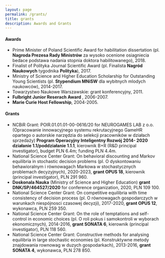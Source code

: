 ```yaml
---
layout: page
permalink: /grants/
title: grants 
description: Awards and Grants  
---
```



<h4><a name="coconf">Awards</a></h4>

<p>
<ul>

<li> Prime Minister of Poland Scientific Award for habilitation dissertation (pl. <b> Nagroda Prezesa Rady Ministrów</b> za wysoko ocenione osiagniecia bedace podstawa nadania stopnia doktora habilitowanego), 2018.</li>

<li> Finalist of Polityka Journal Scientific Award (pl. Finalista <b>Nagród Naukowych</b> tygodnika <b>Polityka</b>), 2017.</li>

<li> Ministry of Science and Higher Education Scholarship for Outstanding Young Scientists (pl. <b>Stypendium MNiSW</b> dla wybitnych mlodych naukowców), 2014-2017.</li>

<li> Towarzystwo Naukowe Warszawskie: grant konferencyjny, 2011. </li>

<li> <b>Fulbright Junior Reserach Award </b>, 2006-2007. </li>

<li> <b> Marie Curie Host Fellowship</b>, 2004-2005. </li>

</ul>
</p>

<h4><a name="coconf">Grants</a></h4>

<p>
<ul>

<li> NCBiR Grant: POIR.01.01.01-00-0616/20 for NEUROGAMES LAB z o.o. (Opracowanie innowacyjnego systemu rekrutacyjnego GameHR opartego o autorskie narzędzia do selekcji pracowników w działach sprzedaży) 
<b> Program Operacyjny Inteligentny Rozwój 2014- 2020 działanie 1.1/poddziałanie 1.1.1</b>, kierownik B+R (R&D principal investigator), budget PLN 6.4m; funding PLN 4.4m.</li>


<li> National Science Center Grant: On behavioral discounting and Markov equilibria in stochastic decision problems (pl. O dyskontowaniu behawioralnym i równowagach Markowa w stochastycznych problemach decyzyjnych), 2020-2023, <b>grant OPUS 18</b>, kierownik (principal investigator), PLN 291 960.</li>

<li> <b> Doskonala Nauka</b> (Ministry of Science and Higher Education) <b>grant DNK/SP/464527/2020</b> for conference organization, 2020, PLN 109 100.</li>

<li> National Science Center Grant: On competitive equilibria with time consistency of decision process (pl. O równowagach gospodarczych w warunkach niespójnosci czasowej decyzji), 2017-2020, <b>grant OPUS 12</b>, wykonawca, PLN 259 350.</li>

<li> National Science Center Grant: On the role of temptations and self-control in economic choices (pl. O roli pokus i samokontroli w wyborach ekonomicznych), 2014-2016, <b>grant SONATA 6</b>, kierownik (principal investigator), PLN 118 560.</li>

<li> National Science Center Grant: Constructive methods for analysing equilibria in large stochastic economies (pl. Konstruktywne metody znajdowania rownowag w duzych gospodarkach), 2013-2016, <b>grant SONATA 4</b>, wykonawca, PLN 278 850.</li>

</ul>
</p>

